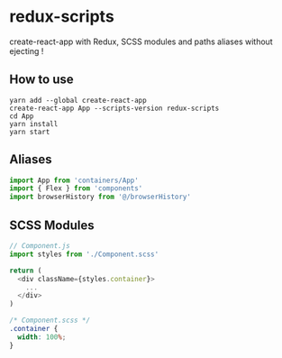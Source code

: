 # redux-scripts

create-react-app with Redux, SCSS modules and paths aliases without ejecting !

## How to use

```
yarn add --global create-react-app
create-react-app App --scripts-version redux-scripts
cd App
yarn install
yarn start
```

## Aliases

```js
import App from 'containers/App'
import { Flex } from 'components'
import browserHistory from '@/browserHistory'
```

## SCSS Modules

```js
// Component.js
import styles from './Component.scss'

return (
  <div className={styles.container}>
    ...
  </div>
)
```

```css
/* Component.scss */
.container {
  width: 100%;
}
```
